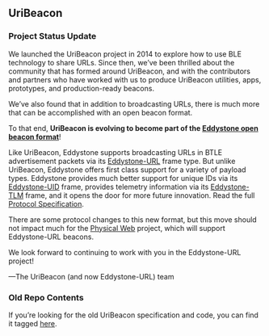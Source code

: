 ## UriBeacon

### Project Status Update

We launched the UriBeacon project in 2014 to explore how to use BLE technology to share URLs.  Since then, we’ve been thrilled about the community that has formed around UriBeacon, and with the contributors and partners who have worked with us to produce UriBeacon utilities, apps, prototypes, and production-ready beacons.

We’ve also found that in addition to broadcasting URLs, there is much more that can be accomplished with an open beacon format.

To that end, **UriBeacon is evolving to become part of the [Eddystone open beacon format](http://github.com/google/eddystone)**!

Like UriBeacon, Eddystone supports broadcasting URLs in BTLE advertisement packets via its [Eddystone-URL](https://github.com/google/eddystone/tree/master/eddystone-url/) frame type.  But unlike UriBeacon, Eddystone offers first class support for a variety of payload types.  Eddystone provides much better support for unique IDs via its [Eddystone-UID](https://github.com/google/eddystone/tree/master/eddystone-uid/) frame, provides telemetry information via its [Eddystone-TLM](https://github.com/google/eddystone/tree/master/eddystone-tlm/) frame, and it opens the door for more future innovation.  Read the full [Protocol Specification](https://github.com/google/eddystone/tree/master/protocol-specification.md).

There are some protocol changes to this new format, but this move should not impact much for the [Physical Web](http://physical-web.org) project, which will support Eddystone-URL beacons.

We look forward to continuing to work with you in the Eddystone-URL project!

—The UriBeacon (and now Eddystone-URL) team

### Old Repo Contents

If you’re looking for the old UriBeacon specification and code, you can find it tagged [here](https://github.com/mmocny/uribeacon-copy/tree/uribeacon-final).

